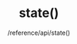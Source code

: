 ---
layout: reference_md
title: state()
summary: 获取最后保存的表的状态
sub: 文档(Options & API) DataTables中文网
since: DataTables 1.10.1
navcategory: api
keywords: state,api
author: /reference/api/state()
---